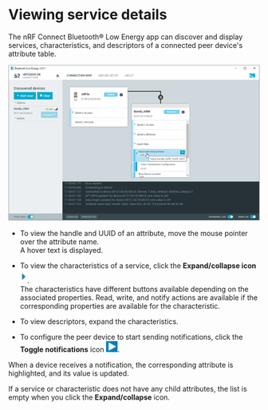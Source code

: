 # Viewing service details

The nRF Connect Bluetooth® Low Energy app can discover and display services, characteristics, and descriptors of a connected peer device's attribute table.

![Service details](./screenshots/nRF_connect_servicedetails.png "Service details")

- To view the handle and UUID of an attribute, move the mouse pointer over the attribute name.</br>
  A hover text is displayed.

- To view the characteristics of a service, click the **Expand/collapse icon** ![Expand/collapse icon](./screenshots/expand-collapse.png).</br>
  The characteristics have different buttons available depending on the associated properties. Read, write, and notify actions are available if the corresponding properties are available for the characteristic.

- To view descriptors, expand the characteristics.

- To configure the peer device to start sending notifications, click the **Toggle notifications** icon ![Toggle notifications](./screenshots/nRF_Connect_enable_notifications.png).

When a device receives a notification, the corresponding attribute is highlighted, and its value is updated.

If a service or characteristic does not have any child attributes, the list is empty when you click the **Expand/collapse** icon.
